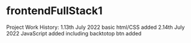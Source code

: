 # frontendFullStack1

Project Work History:
1.13th July 2022 basic html/CSS added 
2.14th July 2022 JavaScript added including backtotop btn added
